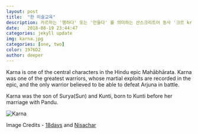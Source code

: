 ```yaml
---
layout: post
title:  "한 미술교육"
description: 카르마는 '행하다' 또는 '만들다' 를 의미하는 산스크리트어 동사 '크르 kr'를 어근으로 하는데, 이 술어는 고(古)우파니샤드 에서 윤회사상과 관련되어 함께 설명된다. 불교는 이 개념의 완성에 일익을 담당 
date:   2018-08-19 23:44:47 
categories: jekyll update
img: karna.jpg
categories: [one, two]
color: 1976D2
author: deeper
---
```

Karna is one of the central characters in the Hindu epic Mahābhārata. Karna was one of the greatest warriors, whose martial exploits are recorded in the epic, and the only warrior believed to be able to defeat Arjuna in battle.

Karna was the son of Surya(Sun) and Kunti, born to Kunti before her marriage with Pandu.

![Karna]({{site.baseurl}}/images/karna-2.jpg)


Image Credits - [18days](https://www.youtube.com/watch?v=kyHFBybC3RI) and [Nisachar](http://nisachar.deviantart.com/gallery/37429163/18-Days) 
